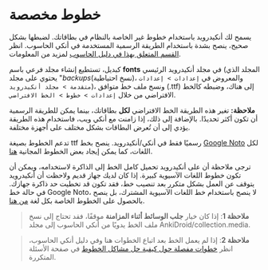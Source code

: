 # خطوط مخصصة

يسمح لك أنكيدرويد باستخدام خطوط غير الخاصة بالنظام في بطاقاتك. لضبطها بشكل صحيح،
ينصح بشدة باستخدام الطريقة الرسمية المستخدمة في أنكي الحاسوب. انظر [القسم المتعلق بهذا في دليل الحاسوب](https://docs.ankiweb.net/templates/styling.html#installing-fonts)
لمزيد من المعلومات.

كبديل، تستطيع إنشاء مجلد فرعي باسم **fonts** في مجلد أنكيدرويد الرئيسي
(المجلد الذي يحتوي على مجلد "*backups*(نسخ احتياطية)، والمعروض في `إعدادات > إعدادات متقدمة > مجلد أنكيدرويد`)،
ونسخ ملف خط متوافق (.ttf) إلى هناك،
وضبطه كالخط الافتراضي من خلال `إعدادات > خطوط > الخط الافتراضي`.

**ملاحظة:** تغير هذه الطريقة الخط الافتراضي **لكل** بطاقاتك، بينما يمكن للطريقة الرسمية أن تكون أكثر تحديدًا.
بالإضافة إلى ذلك، إذا زامنت مع أنكي ويب، فاستخدام هذه الطريقة يؤدي إلى أن تُعرض البطاقات بشكل مختلف على أجهزة مختلفة.

تدعم الخطوط بصيغة ttf رسميًا فقط في أنكي/أنكيدرويد.
ينصح بخط [Google Noto](https://fonts.google.com/noto) لكل اللغات، كما يمكن إيجاد
بعض الخطوط المجانية [هنا](https://github.com/ankidroid/Anki-Android/wiki/Freely-distributable-fonts).

ترجى ملاحظة أن على أنكيدرويد تحميل كامل الخط إلى الذاكرة لاستخدامه، ويمكن أن تكون خطوط
اللغات الآسيوية كبيرة. إذا كان لديك جهاز قديم ولاحظت أن أنكيدرويد يتوقف عن العمل بشكل متكرر
بعد تنصيب خط، فقد تكون قد تخطيت حد ذاكرة جهازك. في حالة خط Google Noto، لا ينصح
باستخدام خط اللغات الآسيوية المشترك، بل ينصح بالحصول على الخطوط الخاصة بكل لغة
[من هنا](https://github.com/googlei18n/noto-cjk).

>**ملاحظة 1**: إذا كان خيار **جلب الوسائط أثناء المزامنة** موقفًا، فقد تحتاج إلى نسخ ملف الخط يدويًا
من أنكي الحاسوب إلى مجلد AnkiDroid/collection.media.

>**ملاحظة 2**: إذا لم يعمل الخط بعد اتباع الخطوات هنا وفي دليل أنكي الحاسوب،
انظر [خطوات مفصلة حول كيفية حل مشاكل الخطوط](https://github.com/ankidroid/Anki-Android/wiki/FAQ#i-followed-the-instructions-in-the-manual-but-i-still-cant-get-my-custom-font-to-work) في صفحة الأسئلة المتكررة.

